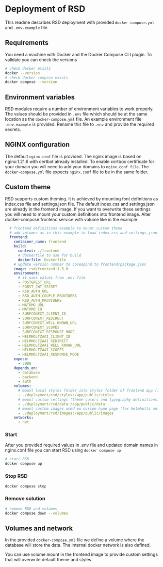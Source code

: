 <!--
SPDX-FileCopyrightText: 2022 Dusan Mijatovic (dv4all)
SPDX-FileCopyrightText: 2022 dv4all
SPDX-FileCopyrightText: 2023 Ewan Cahen (Netherlands eScience Center) <e.cahen@esciencecenter.nl>
SPDX-FileCopyrightText: 2023 Netherlands eScience Center
SPDX-FileCopyrightText: 2024 Christian Meeßen (GFZ) <christian.meessen@gfz-potsdam.de>
SPDX-FileCopyrightText: 2024 Helmholtz Centre Potsdam - GFZ German Research Centre for Geosciences

SPDX-License-Identifier: CC-BY-4.0
-->

# Deployment of RSD

This readme describes RSD deployment with provided `docker-compose.yml` and `.env.example` file.

## Requirements

You need a machine with Docker and the Docker Compose CLI plugin. To validate you can check the versions

```bash
# check docker exists
docker --version
# check docker compose exists
docker compose --version
```

## Environment variables

RSD modules require a number of environment variables to work properly. The values should be provided in `.env` file which should be at the same location as the `docker-compose.yml` file. An example environment file `.env.example` is provided. Rename this file to `.env` and provide the required secrets.

## NGINX configuration

The default `nginx.conf` file is provided. The nginx image is based on nginx:1.21.6 with certbot already installed.
To enable certbox certificate for your domain you will need to add your domains to `nginx.conf file`. The `docker-compose.yml` file expects `nginx.conf` file to be in the same folder.

## Custom theme

RSD supports custom theming. It is achieved by mounting font definitions as index.css file and settings.json file.
The default index.css and settings.json are already in the frontend image. If you want to overwrite these settings you will need to mount your custom definitions into frontend image. Alter docker-compose frontend service with volume like in the example

```yaml
  # frontend definitions example to mount custom theme
  # add volumes as in this example to load index.css and settings.json
  frontend:
    container_name: frontend
    build:
      context: ./frontend
      # dockerfile to use for build
      dockerfile: Dockerfile
    # update version number to corespond to frontend/package.json
    image: rsd/frontend:1.3.0
    environment:
      # it uses values from .env file
      - POSTGREST_URL
      - PGRST_JWT_SECRET
      - RSD_AUTH_URL
      - RSD_AUTH_COUPLE_PROVIDERS
      - RSD_AUTH_PROVIDERS
      - MATOMO_URL
      - MATOMO_ID
      - SURFCONEXT_CLIENT_ID
      - SURFCONEXT_REDIRECT
      - SURFCONEXT_WELL_KNOWN_URL
      - SURFCONEXT_SCOPES
      - SURFCONEXT_RESPONSE_MODE
      - HELMHOLTZAAI_CLIENT_ID
      - HELMHOLTZAAI_REDIRECT
      - HELMHOLTZAAI_WELL_KNOWN_URL
      - HELMHOLTZAAI_SCOPES
      - HELMHOLTZAAI_RESPONSE_MODE
    expose:
      - 3000
    depends_on:
      - database
      - backend
      - auth
    volumes:
      # mount local styles folder into styles folder of frontend app (index.css file is the access point)
      - ./deployment/rsd/styles:/app/public/styles
      # mount custom settings (theme colors and typography definitions) into data folder of frontend app
      - ./deployment/rsd/data:/app/public/data
      # mount custom images used on custom home page (for helmholtz only)
      - ./deployment/rsd/images:/app/public/images
    networks:
      - net
```

### Start

After you provided required values in .env file and updated domain names in nginx.conf file you can start RSD using `docker compose up`

```bash
# start RSD
docker compose up
```

### Stop RSD

```bash
docker compose stop
```

### Remove solution

```bash
# remove RSD and volumes
docker compose down --volumes
```

## Volumes and network

In the provided `docker-compose.yml` file we define a volume where the database will store the data.
The internal docker network is also defined.

You can use volume mount in the frontend image to provide custom settings that will overwrite default theme and styles.
